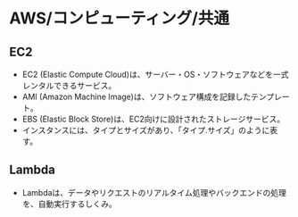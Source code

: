 # AWS/コンピューティング/共通

## EC2

- EC2 (Elastic Compute Cloud)は、サーバー・OS・ソフトウェアなどを一式レンタルできるサービス。
- AMI (Amazon Machine Image)は、ソフトウェア構成を記録したテンプレート。
- EBS (Elastic Block Store)は、EC2向けに設計されたストレージサービス。
- インスタンスには、タイプとサイズがあり、「タイプ.サイズ」のように表す。

## Lambda

- Lambdaは、データやリクエストのリアルタイム処理やバックエンドの処理を、自動実行するしくみ。
